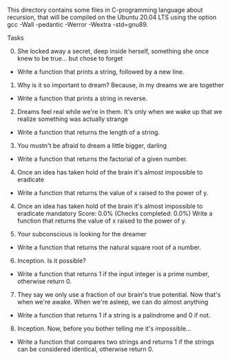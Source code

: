 This directory contains some files in C-programming language about recursion, that will be compiled on the Ubuntu 20.04 LTS using the option gcc -Wall -pedantic -Werror -Wextra -std=gnu89.

Tasks

0. She locked away a secret, deep inside herself, something she once knew to be true... but chose to forget
- Write a function that prints a string, followed by a new line.

1. Why is it so important to dream? Because, in my dreams we are together
- Write a function that prints a string in reverse.

2. Dreams feel real while we're in them. It's only when we wake up that we realize something was actually strange
- Write a function that returns the length of a string.

3. You mustn't be afraid to dream a little bigger, darling
- Write a function that returns the factorial of a given number.

4. Once an idea has taken hold of the brain it's almost impossible to eradicate
- Write a function that returns the value of x raised to the power of y.
     
4. Once an idea has taken hold of the brain it's almost impossible to eradicate
mandatory
Score: 0.0% (Checks completed: 0.0%)
Write a function that returns the value of x raised to the power of y.

5. Your subconscious is looking for the dreamer
- Write a function that returns the natural square root of a number.

6. Inception. Is it possible?
- Write a function that returns 1 if the input integer is a prime number, otherwise return 0.

7. They say we only use a fraction of our brain's true potential. Now that's when we're awake. When we're asleep, we can do almost anything
- Write a function that returns 1 if a string is a palindrome and 0 if not.

8. Inception. Now, before you bother telling me it's impossible...
- Write a function that compares two strings and returns 1 if the strings can be considered identical, otherwise return 0.
